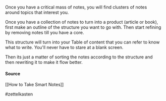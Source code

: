 Once you have a critical mass of notes, you will find clusters of notes around topics that interest you.

Once you have a collection of notes to turn into a product (article or book), first make an outline of the structure you want to go with. Then start refining by removing notes till you have a core.

This structure will turn into your Table of content that you can refer to know what to write. You'll never have to stare at a blank screen.

Then its just a matter of sorting the notes according to the structure and then rewriting it to make it flow better.

#### Source
[[How to Take Smart Notes]]

#zettelkasten